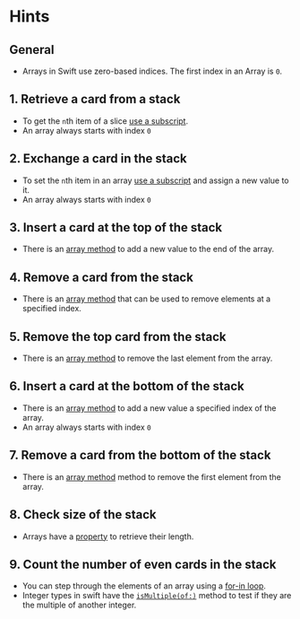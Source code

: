 # Hints

## General

- Arrays in Swift use zero-based indices. The first index in an Array is `0`.

## 1. Retrieve a card from a stack

- To get the `n`th item of a slice [use a subscript][array-access].
- An array always starts with index `0`

## 2. Exchange a card in the stack

- To set the `n`th item in an array [use a subscript][array-access] and assign a new value to it.
- An array always starts with index `0`

## 3. Insert a card at the top of the stack

- There is an [array method][array-append-docs] to add a new value to the end of the array.

## 4. Remove a card from the stack

- There is an [array method][array-removeat-docs] that can be used to remove elements at a specified index.

## 5. Remove the top card from the stack

- There is an [array method][array-removelast-docs] to remove the last element from the array.

## 6. Insert a card at the bottom of the stack

- There is an [array method][array-insert-docs] to add a new value a specified index of the array.
- An array always starts with index `0`

## 7. Remove a card from the bottom of the stack

- There is an [array method][array-removefirst-docs] method to remove the first element from the array.

## 8. Check size of the stack

- Arrays have a [property][array-count-docs] to retrieve their length.

## 9. Count the number of even cards in the stack

- You can step through the elements of an array using a [for-in loop][for-in-loops].
- Integer types in swift have the [`isMultiple(of:)`][int-ismultiple-docs] method to test if they are the multiple of another integer.

[array-access]: https://docs.swift.org/swift-book/LanguageGuide/CollectionTypes.html#ID110
[array-append-docs]: https://developer.apple.com/documentation/swift/array/3126937-append
[array-removeat-docs]: https://developer.apple.com/documentation/swift/array/1641390-remove
[array-removelast-docs]: https://developer.apple.com/documentation/swift/array/2885350-removelast
[array-insert-docs]: https://developer.apple.com/documentation/swift/array/3126951-insert
[array-removefirst-docs]: https://developer.apple.com/documentation/swift/array/2884646-removefirst
[array-count-docs]: https://developer.apple.com/documentation/swift/array/2943906-count
[for-in-loops]: https://docs.swift.org/swift-book/LanguageGuide/ControlFlow.html#ID121
[int-ismultiple-docs]: https://developer.apple.com/documentation/swift/int/3127688-ismultiple
